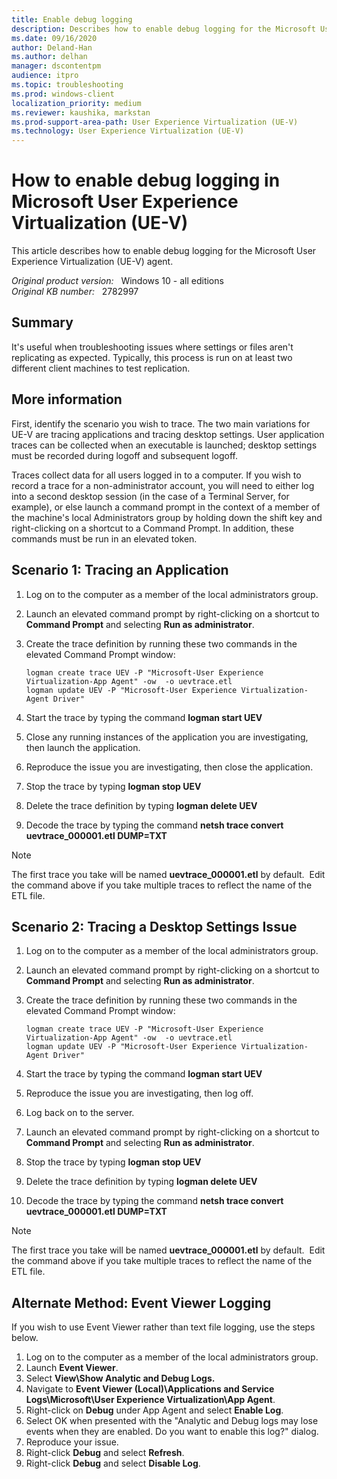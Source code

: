 ```yaml
---
title: Enable debug logging
description: Describes how to enable debug logging for the Microsoft User Experience Virtualization (UE-V) agent.
ms.date: 09/16/2020
author: Deland-Han 
ms.author: delhan
manager: dscontentpm
audience: itpro
ms.topic: troubleshooting
ms.prod: windows-client
localization_priority: medium
ms.reviewer: kaushika, markstan
ms.prod-support-area-path: User Experience Virtualization (UE-V)
ms.technology: User Experience Virtualization (UE-V)
---
```

# How to enable debug logging in Microsoft User Experience Virtualization (UE-V)

This article describes how to enable debug logging for the Microsoft User Experience Virtualization (UE-V) agent.

_Original product version:_ &nbsp; Windows 10 - all editions  
_Original KB number:_ &nbsp; 2782997

## Summary

It's useful when troubleshooting issues where settings or files aren't replicating as expected. Typically, this process is run on at least two different client machines to test replication.

## More information

First, identify the scenario you wish to trace. The two main variations for UE-V are tracing applications and tracing desktop settings. User application traces can be collected when an executable is launched; desktop settings must be recorded during logoff and subsequent logoff.

Traces collect data for all users logged in to a computer. If you wish to record a trace for a non-administrator account, you will need to either log into a second desktop session (in the case of a Terminal Server, for example), or else launch a command prompt in the context of a member of the machine's local Administrators group by holding down the shift key and right-clicking on a shortcut to a Command Prompt. In addition, these commands must be run in an elevated token.

## Scenario 1: Tracing an Application

1. Log on to the computer as a member of the local administrators group.
2. Launch an elevated command prompt by right-clicking on a shortcut to **Command Prompt** and selecting **Run as administrator**.
3. Create the trace definition by running these two commands in the elevated Command Prompt window:

    ```console
    logman create trace UEV -P "Microsoft-User Experience Virtualization-App Agent" -ow  -o uevtrace.etl
    logman update UEV -P "Microsoft-User Experience Virtualization-Agent Driver"
    ```

4. Start the trace by typing the command **logman start UEV**  
5. Close any running instances of the application you are investigating, then launch the application.
6. Reproduce the issue you are investigating, then close the application.
7. Stop the trace by typing **logman stop UEV**  
8. Delete the trace definition by typing **logman delete UEV**  
9. Decode the trace by typing the command **netsh trace convert uevtrace_000001.etl DUMP=TXT**

> [!NOTE]
> The first trace you take will be named **uevtrace_000001.etl** by default.  Edit the command above if you take multiple traces to reflect the name of the ETL file.

## Scenario 2: Tracing a Desktop Settings Issue

1. Log on to the computer as a member of the local administrators group.
2. Launch an elevated command prompt by right-clicking on a shortcut to **Command Prompt** and selecting **Run as administrator**.
3. Create the trace definition by running these two commands in the elevated Command Prompt window:

    ```console
    logman create trace UEV -P "Microsoft-User Experience Virtualization-App Agent" -ow  -o uevtrace.etl
    logman update UEV -P "Microsoft-User Experience Virtualization-Agent Driver"
    ```

4. Start the trace by typing the command **logman start UEV**  
5. Reproduce the issue you are investigating, then log off.
6. Log back on to the server.
7. Launch an elevated command prompt by right-clicking on a shortcut to **Command Prompt** and selecting **Run as administrator**.
8. Stop the trace by typing **logman stop UEV**  
9. Delete the trace definition by typing **logman delete UEV**  
10. Decode the trace by typing the command **netsh trace convert uevtrace_000001.etl DUMP=TXT**

> [!NOTE]
> The first trace you take will be named **uevtrace_000001.etl** by default.  Edit the command above if you take multiple traces to reflect the name of the ETL file.

## Alternate Method: Event Viewer Logging

If you wish to use Event Viewer rather than text file logging, use the steps below.

1. Log on to the computer as a member of the local administrators group.
2. Launch **Event Viewer**.
3. Select **View\Show Analytic and Debug Logs.**  
4. Navigate to **Event Viewer (Local)\Applications and Service Logs\Microsoft\User Experience Virtualization\App Agent**.
5. Right-click on **Debug** under App Agent and select **Enable Log**.
6. Select OK when presented with the "Analytic and Debug logs may lose events when they are enabled. Do you want to enable this log?" dialog.
7. Reproduce your issue.
8. Right-click **Debug** and select **Refresh**.
9. Right-click **Debug** and select **Disable Log**.

